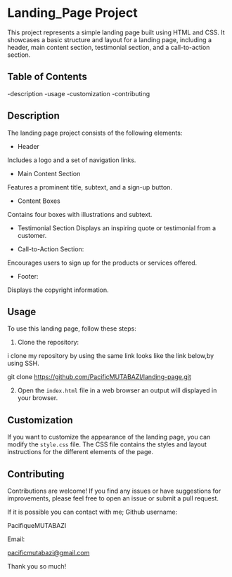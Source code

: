 
# Landing_Page Project

This project represents a simple landing page built using HTML and CSS. It showcases a basic structure and layout for a landing page, including a header, main content section, testimonial section, and a call-to-action section.

## Table of Contents
-description
-usage
-customization
-contributing


## Description

The landing page project consists of the following elements:


- Header


 Includes a logo and a set of navigation links.


- Main Content Section


 Features a prominent title, subtext, and a sign-up button.


- Content Boxes


 Contains four boxes with illustrations and subtext.


- Testimonial Section Displays an inspiring quote or testimonial from a customer.


- Call-to-Action Section: 


Encourages users to sign up for the products or services offered.


- Footer:


 Displays the copyright information.


 
## Usage

To use this landing page, follow these steps:

1. Clone the repository:

i clone my repository by using the same link looks like the link below,by using SSH.


git clone https://github.com/PacificMUTABAZI/landing-page.git


2. Open the `index.html` file in a web browser an output will displayed in your browser.

## Customization

If you want to customize the appearance of the landing page, you can modify the `style.css` file. The CSS file contains the styles and layout instructions for the different elements of the page.


## Contributing

Contributions are welcome! If you find any issues or have suggestions for improvements, please feel free to open an issue or submit a pull request.

If it is possible you can contact with me;
Github username:

PacifiqueMUTABAZI

Email:

pacificmutabazi@gmail.com

Thank you so much!